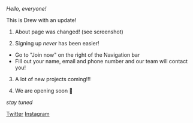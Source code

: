 *Hello, everyone!*

This is Drew with an update!

1. About page was changed! (see screenshot)

2. Signing up _never_ has been easier!

- Go to "Join now" on the right of the Navigation bar
- Fill out your name, email and phone number and our team will contact you!

3. A lot of new projects coming!!!

4. We are opening soon 🤫

*stay tuned*

[Twitter](https://x.com/tbilisi_hc) [Instagram](https://instagram.com/tbilisihc)